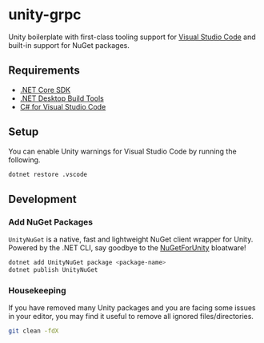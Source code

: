 # unity-grpc

Unity boilerplate with first-class tooling support for [Visual Studio Code](https://code.visualstudio.com/) and built-in support for NuGet packages.

## Requirements

- [.NET Core SDK](https://dotnet.microsoft.com/en-us/download)
- [.NET Desktop Build Tools](https://visualstudio.microsoft.com/downloads/#build-tools-for-visual-studio-2022)
- [C# for Visual Studio Code](https://marketplace.visualstudio.com/items?itemName=ms-dotnettools.csharp)

## Setup

You can enable Unity warnings for Visual Studio Code by running the following.

```bash
dotnet restore .vscode
```

## Development

### Add NuGet Packages

`UnityNuGet` is a native, fast and lightweight NuGet client wrapper for Unity. Powered by the .NET CLI, say goodbye to the [NuGetForUnity](https://github.com/GlitchEnzo/NuGetForUnity) bloatware!

```bash
dotnet add UnityNuGet package <package-name>
dotnet publish UnityNuGet
```

### Housekeeping

If you have removed many Unity packages and you are facing some issues in your editor, you may find it useful to remove all ignored files/directories.

```bash
git clean -fdX
```
